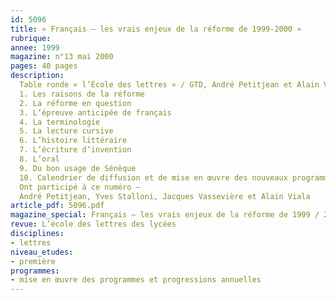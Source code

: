 ```yaml
---
id: 5096
title: « Français – les vrais enjeux de la réforme de 1999-2000 »
rubrique: 
annee: 1999
magazine: n°13 mai 2000
pages: 40 pages
description: 
  Table ronde « l’École des lettres » / GTD, André Petitjean et Alain Viala (GTD), Yves Stalloni et Jacques Vassevière (EDL) – le rôle du GTD
  1. Les raisons de la réforme
  2. La réforme en question
  3. L’épreuve anticipée de français
  4. La terminologie
  5. La lecture cursive
  6. L’histoire littéraire
  7. L’écriture d’invention
  8. L’oral
  9. Du bon usage de Sénèque
  10. Calendrier de diffusion et de mise en œuvre des nouveaux programmes. Œuvres prescrites en première et terminale en 2000-2001
  Ont participé à ce numéro – 
  André Petitjean, Yves Stalloni, Jacques Vassevière et Alain Viala
article_pdf: 5096.pdf
magazine_special: Français – les vrais enjeux de la réforme de 1999 / 2000
revue: L’école des lettres des lycées
disciplines:
- lettres
niveau_etudes:
- première
programmes:
- mise en œuvre des programmes et progressions annuelles
---
```

